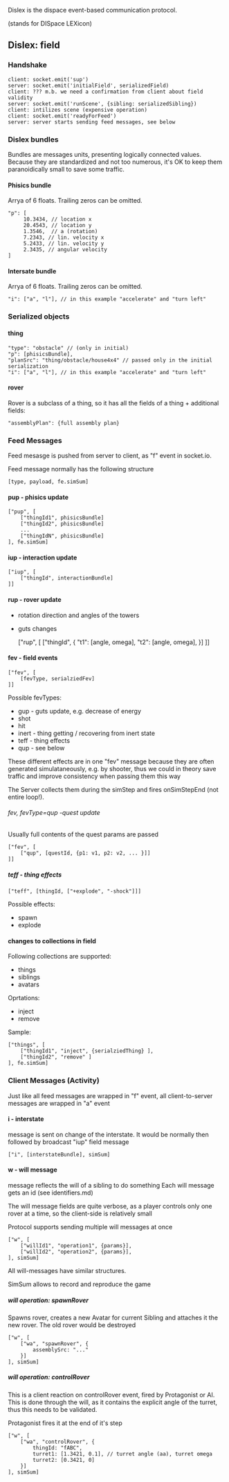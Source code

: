 Dislex is the dispace event-based communication protocol.

(stands for DISpace LEXicon)

## Dislex: field

### Handshake

    client: socket.emit('sup')
    server: socket.emit('initialField', serializedField)
    client: ??? m.b. we need a confirmation from client about field validity
    server: socket.emit('runScene', {sibling: serializedSibling})
    client: intilizes scene (expensive operation)
    client: socket.emit('readyForFeed')
    server: server starts sending feed messages, see below

### Dislex bundles

Bundles are messages units, presenting logically connected values.
Because they are standardized and not too numerous, it's OK to keep
them paranoidically small to save some traffic.

#### Phisics bundle

Arrya of 6 floats. Trailing zeros can be omitted.

    "p": [
         10.3434, // location x
         20.4543, // location y
         1.3546,  // a (rotation)
         7.2343, // lin. velocity x
         5.2433, // lin. velocity y
         2.3435, // angular velocity
    ]

#### Intersate bundle

Arrya of 6 floats. Trailing zeros can be omitted.

    "i": ["a", "l"], // in this example "accelerate" and "turn left"

### Serialized objects

#### thing

    "type": "obstacle" // (only in initial)
    "p": [phisicsBundle],
    "planSrc": "thing/obstacle/house4x4" // passed only in the initial serialization
    "i": ["a", "l"], // in this example "accelerate" and "turn left"

#### rover

Rover is a subclass of a thing, so it has all the fields of a thing + additional fields:

    "assemblyPlan": {full assembly plan}


### Feed Messages

Feed mesasge is pushed from server to client, as "f" event in socket.io.

Feed message normally has the following structure

    [type, payload, fe.simSum]

#### pup - phisics update

    ["pup", [
        ["thingId1", phisicsBundle]
        ["thingId2", phisicsBundle]
        ...
        ["thingIdN", phisicsBundle]
    ], fe.simSum]

#### iup - interaction update

    ["iup", [
        ["thingId", interactionBundle]
    ]]

#### rup - rover update

 * rotation direction and angles of the towers
 * guts changes

    ["rup", [
        ["thingId", {
            "t1": [angle, omega],
            "t2": [angle, omega],
        }]
    ]]


#### fev - field events

    ["fev", [
        [fevType, serialziedFev]
    ]]

Possible fevTypes:

 * gup - guts update, e.g. decrease of energy
 * shot
 * hit
 * inert - thing getting / recovering from inert state
 * teff - thing effects
 * qup - see below

These different effects are in one "fev" message because they
are often generated simulataneously, e.g. by shooter, thus we could
in theory save traffic and improve consistency when passing them this way

The Server collects them during the simStep and fires onSimStepEnd (not entire loop!).


###### fev, fevType=qup -quest update

Usually full contents of the quest params are passed

    ["fev", [
        ["qup", [questId, {p1: v1, p2: v2, ... }]]
    ]]


##### teff - thing effects

    ["teff", [thingId, ["+explode", "-shock"]]]

Possible effects:

 * spawn
 * explode

#### changes to collections in field

Following collections are supported:

 * things
 * siblings
 * avatars

Oprtations:

 * inject
 * remove

Sample:

    ["things", [
        ["thingId1", "inject", {serialziedThing} ],
        ["thingId2", "remove" ]
    ], fe.simSum]

### Client Messages (Activity)

Just like all feed messages are wrapped in "f" event,
all client-to-server messages are wrapped in "a" event

#### i - interstate

message is sent on change of the interstate. It would be normally then
followed by broadcast "iup" field message

    ["i", [interstateBundle], simSum]

#### w - will message

message reflects the will of a sibling to do something
Each will message gets an id (see identifiers.md)

The will message fields are quite verbose, as a player controls only one rover at a time,
so the client-side is relatively small

Protocol supports sending multiple will messages at once

    ["w", [
        ["willId1", "operation1", {params}],
        ["willId2", "operation2", {params}],
    ], simSum]

All will-messages have similar structures.

SimSum allows to record and reproduce the game

##### will operation: spawnRover

Spawns rover, creates a new Avatar for current Sibling and attaches it the new rover.
The old rover would be destroyed

    ["w", [
        ["wa", "spawnRover", {
            assemblySrc: "..."
        }]
    ], simSum]

##### will operation: controlRover

This is a client reaction on controlRover event, fired by Protagonist or AI.
This is done through the will, as it contains the explicit angle of the turret,
thus this needs to be validated.

Protagonist fires it at the end of it's step

    ["w", [
        ["wa", "controlRover", {
            thingId: "fABC",
            turret1: [1.3421, 0.1], // turret angle (aa), turret omega
            turret2: [0.3421, 0]
        }]
    ], simSum]
